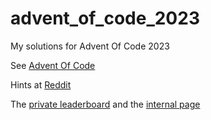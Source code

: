 # advent_of_code_2023

My solutions for Advent Of Code 2023

See [Advent Of Code](https://adventofcode.com/2023/about)

Hints at [Reddit](https://www.reddit.com/r/adventofcode/)

The [private leaderboard](https://adventofcode.com/2023/leaderboard/private/view/2122386) and
the [internal page](https://confluence.iavgroup.local/display/AdventOfCode/Advent+of+Code+@+IAV)
